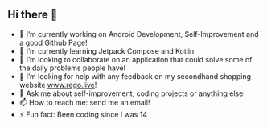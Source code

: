 ## Hi there 👋

<!--
**JakobGokpinar/JakobGokpinar** is a ✨ _special_ ✨ repository because its `README.md` (this file) appears on your GitHub profile.

Here are some ideas to get you started:
-->
- 🔭 I’m currently working on Android Development, Self-Improvement and a good Github Page!
- 🌱 I’m currently learning Jetpack Compose and Kotlin
- 👯 I’m looking to collaborate on an application that could solve some of the daily problems people have!
- 🤔 I’m looking for help with any feedback on my secondhand shopping website www.rego.live!
- 💬 Ask me about self-improvement, coding projects or anything else!
- 📫 How to reach me: send me an email!
- ⚡ Fun fact: Been coding since I was 14

